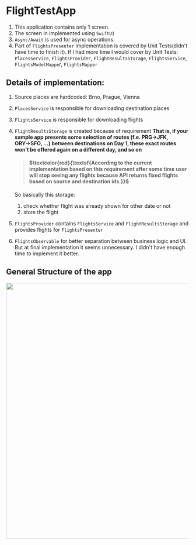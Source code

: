 # FlightTestApp

1. This application contains only 1 screen.
2. The screen in implemented using `SwiftUI`
3. `Async/Await` is used for async operations.
3. Part of `FlightsPresenter` implementation is covered by Unit Tests(didn't have time to finish it). If I had more time I would cover by Unit Tests: `PlacesService`, `FlightsProvider`, `FlightResultsStorage`, `FlightsService`, `FlightsModelMappe`r, `FlightsMapper`

## Details of implementation:
1. Source places are hardcoded: Brno, Prague, Vienna
2. `PlacesService` is responsible for downloading destination places
3. `FlightsService` is responsible for downloading flights
4. `FlightResultsStorage` is created because of requirement **That is, if your sample app presents some selection of routes (f.e. PRG→JFK, ORY→SFO, ...) between destinations on Day 1, these exact routes won’t be offered again on a different day, and so on**
   > #### $\textcolor{red}{\textsf{According to the current implementation based on this requirement after some time user will stop seeing any flights because API returns fixed flights based on source and destination ids.}}$
   So basically this storage:
   1. check whether flight was already shown for other date or not
   2. store the flight
   
6. `FlightsProvider` contains `FlightsService` and `FlightResultsStorage` and provides flights for `FlightsPresenter`
7. `FlightsObservable` for better separation between business logic and UI. But at final implementation it seems unnecessary. I didn't have enough time to implement it better.
   
## General Structure of the app
<img src="https://github.com/Viktor-Drykin/FlightTestApp/assets/142505425/165e0cff-043c-49a4-b58b-dd043b1f2cb8" width="700" height="700" />
